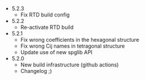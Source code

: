 * 5.2.3
    - Fix RTD build config
* 5.2.2
    - Re-activate RTD build
* 5.2.1
    - Fix wrong coefficients in the hexagonal structure
    - Fix wrong Cij names in tetragonal structure
    - Update use of new spglib API
* 5.2.0
    - New build infrastructure (github actions)
    - Changelog ;)
